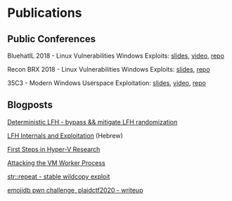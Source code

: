 # Publications

## Public Conferences
BluehatIL 2018 - Linux Vulnerabilities Windows Exploits: [slides](https://github.com/saaramar/Publications/blob/master/BluehatIL_2018_WSL_exploit/WSL_slides.pdf), [video](https://www.youtube.com/watch?v=3deJvbBHET4&feature=youtu.be), [repo](https://github.com/saaramar/execve_exploit)

Recon BRX 2018 - Linux Vulnerabilities Windows Exploits: [slides](https://recon.cx/2018/brussels/resources/slides/RECON-BRX-2018-Linux-Vulnerabilities_Windows-Exploits--Escalating-Privileges-with-WSL.pdf), [repo](https://github.com/saaramar/execve_exploit)

35C3 - Modern Windows Userspace Exploitation: [slides](https://github.com/saaramar/Publications/blob/master/35C3_Windows_Mitigations/Modern%20Windows%20Userspace%20Exploitation.pdf), [video](https://www.youtube.com/watch?v=kg0J8nRIAhk), [repo](https://github.com/saaramar/35C3_Modern_Windows_Userspace_Exploitation)

## Blogposts
[Deterministic LFH - bypass && mitigate LFH randomization](https://github.com/saaramar/Deterministic_LFH)

[LFH Internals and Exploitation](https://github.com/saaramar/Publications/blob/master/Digitalwhisper_LFH/LFH_internals_and_exploitation.pdf) (Hebrew)

[First Steps in Hyper-V Research](http://aka.ms/hvresearch101)

[Attacking the VM Worker Process](https://msrc-blog.microsoft.com/2019/09/11/attacking-the-vm-worker-process)

[str::repeat - stable wildcopy exploit](https://saaramar.github.io/str_repeat_exploit/)

[emojidb pwn challenge, plaidctf2020 - writeup](https://saaramar.github.io/emojidb_plaidctf2020/)
